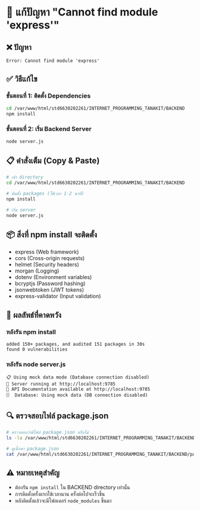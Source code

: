 # 🚨 แก้ปัญหา "Cannot find module 'express'"

## ❌ ปัญหา

```
Error: Cannot find module 'express'
```

## ✅ วิธีแก้ไข

### ขั้นตอนที่ 1: ติดตั้ง Dependencies

```bash
cd /var/www/html/std6630202261/INTERNET_PROGRAMMING_TANAKIT/BACKEND
npm install
```

### ขั้นตอนที่ 2: เริ่ม Backend Server

```bash
node server.js
```

## 📋 คำสั่งเต็ม (Copy & Paste)

```bash
# เข้า directory
cd /var/www/html/std6630202261/INTERNET_PROGRAMMING_TANAKIT/BACKEND

# ติดตั้ง packages (ใช้เวลา 1-2 นาที)
npm install

# เริ่ม server
node server.js
```

## 📦 สิ่งที่ npm install จะติดตั้ง

- express (Web framework)
- cors (Cross-origin requests)
- helmet (Security headers)
- morgan (Logging)
- dotenv (Environment variables)
- bcryptjs (Password hashing)
- jsonwebtoken (JWT tokens)
- express-validator (Input validation)

## 🎯 ผลลัพธ์ที่คาดหวัง

### หลังรัน npm install

```
added 150+ packages, and audited 151 packages in 30s
found 0 vulnerabilities
```

### หลังรัน node server.js

```
📋 Using mock data mode (Database connection disabled)
🚀 Server running at http://localhost:9785
📖 API Documentation available at http://localhost:9785
🗄️  Database: Using mock data (DB connection disabled)
```

## 🔍 ตรวจสอบไฟล์ package.json

```bash
# ตรวจสอบว่ามีไฟล์ package.json หรือไม่
ls -la /var/www/html/std6630202261/INTERNET_PROGRAMMING_TANAKIT/BACKEND/

# ดูเนื้อหา package.json
cat /var/www/html/std6630202261/INTERNET_PROGRAMMING_TANAKIT/BACKEND/package.json
```

## ⚠️ หมายเหตุสำคัญ

- ต้องรัน `npm install` ใน BACKEND directory เท่านั้น
- การติดตั้งครั้งแรกใช้เวลานาน ครั้งต่อไปจะเร็วขึ้น
- หลังติดตั้งแล้วจะมีโฟลเดอร์ `node_modules` ขึ้นมา
